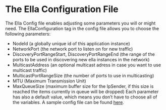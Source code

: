# The Ella Configuration File

The Ella Config file enables adjusting some parameters you will or might need. The EllaConfiguration tag in the config file allows you to choose the following parameters:

* NodeId (a globally unique id of this application instance)
* NetworkPort (the network port to listen on for new traffic)
* DiscoveryPortRangeStart, DiscoveryPortRangeEnd (the range of the ports to be used in discovering new ella instances in the network)
* MulticastAddress (an optional multicast adress in case you want to use multicast traffic)
* MulticastPortRangeSize (the number of ports to use in multicasting)
* MTU (Maximum Transmission Unit)
* MaxQueueSize (maximum buffer size for the IpSender, if this size is reached the items currently in queue will be dropped)
Each parameter has also a default value, which means you don’t have to choose all of the variables. A sample config file can be found [here](ConfigFile_app.xml).



